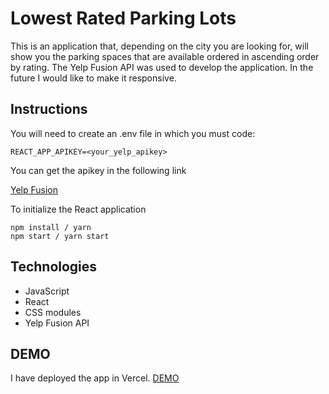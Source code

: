 # Lowest Rated Parking Lots

This is an application that, depending on the city you are looking for, will show you the parking spaces that are available ordered in ascending order by rating.
The Yelp Fusion API was used to develop the application.
In the future I would like to make it responsive.

## Instructions

You will need to create an .env file in which you must code:

    REACT_APP_APIKEY=<your_yelp_apikey>

You can get the apikey in the following link

[Yelp Fusion](https://www.yelp.com/fusion)

To initialize the React application

    npm install / yarn
    npm start / yarn start

## Technologies

-   JavaScript
-   React
-   CSS modules
-   Yelp Fusion API

## DEMO

I have deployed the app in Vercel. [DEMO](https://lowest-rated-parking.vercel.app/)
